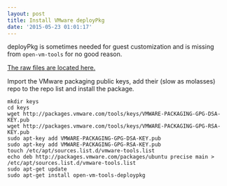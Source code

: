 ```yaml
---
layout: post
title: Install VMware deployPkg
date: '2015-05-23 01:01:17'
---
```


deployPkg is sometimes needed for guest customization and is missing from `open-vm-tools` for no good reason.

[The raw files are located here.](http://packages.vmware.com/packages/ubuntu/dists/trusty/main/binary-amd64/index.html)

Import the VMware packaging public keys, add their (slow as molasses) repo to the repo list and install the package.

```shell
mkdir keys
cd keys
wget http://packages.vmware.com/tools/keys/VMWARE-PACKAGING-GPG-DSA-KEY.pub
wget http://packages.vmware.com/tools/keys/VMWARE-PACKAGING-GPG-RSA-KEY.pub
sudo apt-key add VMWARE-PACKAGING-GPG-DSA-KEY.pub
sudo apt-key add VMWARE-PACKAGING-GPG-RSA-KEY.pub
touch /etc/apt/sources.list.d/vmware-tools.list
echo deb http://packages.vmware.com/packages/ubuntu precise main > /etc/apt/sources.list.d/vmware-tools.list
sudo apt-get update
sudo apt-get install open-vm-tools-deploypkg
```
